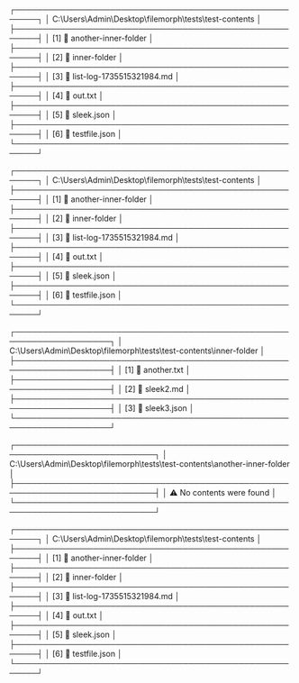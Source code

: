 
┌──────────────────────────────────────────────────────┐
│ C:\Users\Admin\Desktop\filemorph\tests\test-contents │
├──────────────────────────────────────────────────────┤
│ [1] 📁 another-inner-folder                          │
├──────────────────────────────────────────────────────┤
│ [2] 📁 inner-folder                                  │
├──────────────────────────────────────────────────────┤
│ [3] 📄 list-log-1735515321984.md                     │
├──────────────────────────────────────────────────────┤
│ [4] 📄 out.txt                                       │
├──────────────────────────────────────────────────────┤
│ [5] 📄 sleek.json                                    │
├──────────────────────────────────────────────────────┤
│ [6] 📄 testfile.json                                 │
└──────────────────────────────────────────────────────┘

┌──────────────────────────────────────────────────────┐
│ C:\Users\Admin\Desktop\filemorph\tests\test-contents │
├──────────────────────────────────────────────────────┤
│ [1] 📁 another-inner-folder                          │
├──────────────────────────────────────────────────────┤
│ [2] 📁 inner-folder                                  │
├──────────────────────────────────────────────────────┤
│ [3] 📄 list-log-1735515321984.md                     │
├──────────────────────────────────────────────────────┤
│ [4] 📄 out.txt                                       │
├──────────────────────────────────────────────────────┤
│ [5] 📄 sleek.json                                    │
├──────────────────────────────────────────────────────┤
│ [6] 📄 testfile.json                                 │
└──────────────────────────────────────────────────────┘

┌───────────────────────────────────────────────────────────────────┐
│ C:\Users\Admin\Desktop\filemorph\tests\test-contents\inner-folder │
├───────────────────────────────────────────────────────────────────┤
│ [1] 📄 another.txt                                                │
├───────────────────────────────────────────────────────────────────┤
│ [2] 📄 sleek2.md                                                  │
├───────────────────────────────────────────────────────────────────┤
│ [3] 📄 sleek3.json                                                │
└───────────────────────────────────────────────────────────────────┘

┌───────────────────────────────────────────────────────────────────────────┐
│ C:\Users\Admin\Desktop\filemorph\tests\test-contents\another-inner-folder │
├───────────────────────────────────────────────────────────────────────────┤
│ ⚠ No contents were found                                                  │
└───────────────────────────────────────────────────────────────────────────┘

┌──────────────────────────────────────────────────────┐
│ C:\Users\Admin\Desktop\filemorph\tests\test-contents │
├──────────────────────────────────────────────────────┤
│ [1] 📁 another-inner-folder                          │
├──────────────────────────────────────────────────────┤
│ [2] 📁 inner-folder                                  │
├──────────────────────────────────────────────────────┤
│ [3] 📄 list-log-1735515321984.md                     │
├──────────────────────────────────────────────────────┤
│ [4] 📄 out.txt                                       │
├──────────────────────────────────────────────────────┤
│ [5] 📄 sleek.json                                    │
├──────────────────────────────────────────────────────┤
│ [6] 📄 testfile.json                                 │
└──────────────────────────────────────────────────────┘
